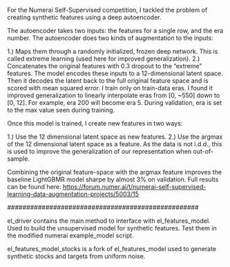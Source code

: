 For the Numerai Self-Supervised competition, I tackled the problem of creating synthetic features using a deep autoencoder.

The autoencoder takes two inputs: the features for a single row, and the era number.
The autoencoder does two kinds of augmentation to the inputs:

1.) Maps them through a randomly initialized, frozen deep network. This is called extreme learning (used here for improved generalization).
2.) Concatenates the original features with 0.3 dropout to the “extreme” features.
The model encodes these inputs to a 12-dimensional latent space. Then it decodes the latent back to the full original feature space and is scored with mean squared error.
I train only on train-data eras.
I found it improved generalization to linearly interpolate eras from [0, ~550] down to [0, 12]. For example, era 200 will become era 5. During validation, era is set to the max value seen during training.

Once this model is trained, I create new features in two ways:

1.) Use the 12 dimensional latent space as new features.
2.) Use the argmax of the 12 dimensional latent space as a feature. As the data is not i.d.d., this is used to improve the generalization of our representation when out-of-sample. 

Combining the original feature-space with the argmax feature improves the baseline LightGBMR model sharpe by almost 3% on validation. Full results can be found here:
https://forum.numer.ai/t/numerai-self-supervised-learning-data-augmentation-projects/5003/15


##################################################

el_driver contains the main method to interface with el_features_model. Used to build the unsupervised model for synthetic features. Test them in the modified numerai example_model script. 

el_features_model_stocks is a fork of el_features_model used to generate synthetic stocks and targets from uniform noise.
